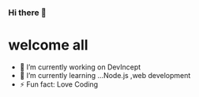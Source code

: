 ### Hi there 👋
# welcome all






- 🔭 I’m currently working on DevIncept
- 🌱 I’m currently learning ...Node.js ,web development
- ⚡ Fun fact: Love Coding


